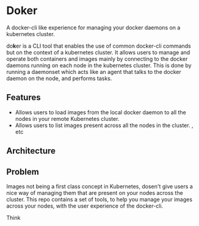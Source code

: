 # Do**k**er

A docker-cli like experience for managing your docker daemons on a kubernetes cluster.

do**k**er is a CLI tool that enables the use of common docker-cli commands but on the context of a kubernetes cluster. It allows users to manage and operate both containers and images mainly by connecting to the docker daemons running on each node in the kubernetes cluster. This is done by running a daemonset which acts like an agent that talks to the docker daemon on the node, and performs tasks.

## Features

- Allows users to load images from the local docker daemon to all the nodes in your remote Kubernetes cluster.
- Allows users to list images present across all the nodes in the cluster.
, etc


## Architecture


## Problem

Images not being a first class concept in Kubernetes, dosen't give users a nice way of managing them that are present on your nodes across the cluster. This repo contains a set of tools, to help you manage your images across your nodes, with the user experience of the docker-cli.

Think